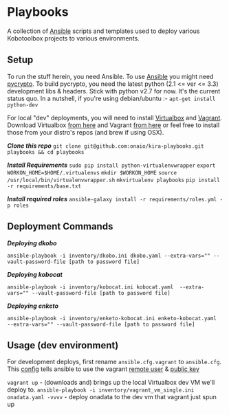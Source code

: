 # Playbooks
A collection of [Ansible][1] scripts and templates used to deploy various Kobotoolbox
projects to various environments.


## Setup
To run the stuff herein, you need Ansible. To use [Ansible][1] you might need [pycrypto][5].
To build pycrypto, you need the latest python (2.1 <= ver <= 3.3) development libs & headers.
Stick with python v2.7 for now. It's the current status quo.
In a nutshell, if you're using debian/ubuntu :- `apt-get install python-dev`

For local "dev" deployments, you will need to install [Virtualbox][3] and [Vagrant][2].
Download Virtualbox [from here][4] and Vagrant [from here][6]
or feel free to install those from your distro's repos (and brew if using OSX).


***Clone this repo***
`git clone git@github.com:onaio/kira-playbooks.git playbooks && cd playbooks`

***Install Requirements***
`sudo pip install python-virtualenvwrapper`
`export WORKON_HOME=$HOME/.virtualenvs`
`mkdir $WORKON_HOME`
`source /usr/local/bin/virtualenvwrapper.sh`
`mkvirtualenv playbooks`
`pip install -r requirements/base.txt`

***Install required roles***
`ansible-galaxy install -r requirements/roles.yml -p roles`

##  Deployment Commands

***Deploying dkobo***

`ansible-playbook -i inventory/dkobo.ini dkobo.yaml --extra-vars="" --vault-password-file [path to password file]`

***Deploying kobocat***

`ansible-playbook -i inventory/kobocat.ini kobocat.yaml  --extra-vars="" --vault-password-file [path to password file]`

***Deploying enketo***

`ansible-playbook -i inventory/enketo-kobocat.ini enketo-kobocat.yaml  --extra-vars="" --vault-password-file [path to password file]`


## Usage (dev environment)
For development deploys, first rename `ansible.cfg.vagrant` to `ansible.cfg`.
This [config][8] tells ansible to use the vagrant [remote user][9] & [public key][7]

`vagrant up` - (downloads and) brings up the local Virtualbox dev VM we'll deploy to.
`ansible-playbook -i inventory/vagrant_vm_single.ini onadata.yaml -vvvv` -
deploy onadata to the dev vm that vagrant just spun up

[1]: http://www.ansible.com
[2]: https://www.vagrantup.com
[3]: https://www.virtualbox.org
[4]: https://www.virtualbox.org/wiki/Downloads
[5]: https://pypi.python.org/pypi/pycrypto
[6]: https://www.vagrantup.com/downloads.html
[7]: https://github.com/mitchellh/vagrant/tree/master/keys
[8]: http://docs.ansible.com/intro_configuration.html
[9]: http://docs.ansible.com/playbooks_intro.html#hosts-and-users
